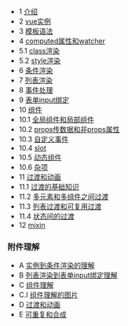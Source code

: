 * 1 [介绍](start.html)
* 2 [vue实例](instance.html)
* 3 [模板语法](template.html)
* 4 [computed属性和watcher](computed.html)
* 5.1 [class渲染](classStyle.html)
* 5.2 [style渲染](classStyle2.html)
* 6 [条件渲染](ifShow.html)
* 7 [列表渲染](vfor.html)
* 8 [事件处理](event.html)
* 9 [表单input绑定](vmodel.html)
* 10 [组件](#)
* 10.1 [全局组件和局部组件](component.html)
* 10.2 [props传数据和非props属性](component2.html)
* 10.3 [自定义事件](component3.html)
* 10.4 [slot](slot.html)
* 10.5 [动态组件](d-com.html)
* 10.6 [杂项](sundry.html)
* 11 [过渡和动画](#)
* 11.1 [过渡的基础知识](trans.html)
* 11.2 [多元素和多组件之间过渡](trans2.html)
* 11.3 [列表过渡和可复用过渡](trans3.html)
* 11.4 [状态间的过渡](trans-state.html)
* 12 [mixin](mixin.html)
### 附件理解
* A [实例到条件渲染的理解](understand.md)
* B [列表渲染到表单input绑定理解](understand2.md)
* C [组件理解](component_udsd.md)
* C.I [组件理解的图片](component.jpg)
* D [过渡和动画](transition.md)
* E [可重复和合成](repeat-mix.md)
